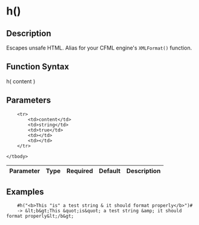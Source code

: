 # h()

## Description
Escapes unsafe HTML. Alias for your CFML engine's `XMLFormat()` function.

## Function Syntax
h( content )


## Parameters
<table>
	<thead>
		<tr>
			<th>Parameter</th>
			<th>Type</th>
			<th>Required</th>
			<th>Default</th>
			<th>Description</th>
		</tr>
	</thead>
	<tbody>
		
		<tr>
			<td>content</td>
			<td>string</td>
			<td>true</td>
			<td></td>
			<td></td>
		</tr>
		
	</tbody>
</table>


## Examples
	
		#h("<b>This "is" a test string & it should format properly</b>")#
		-> &lt;b&gt;This &quot;is&quot; a test string &amp; it should format properly&lt;/b&gt;
